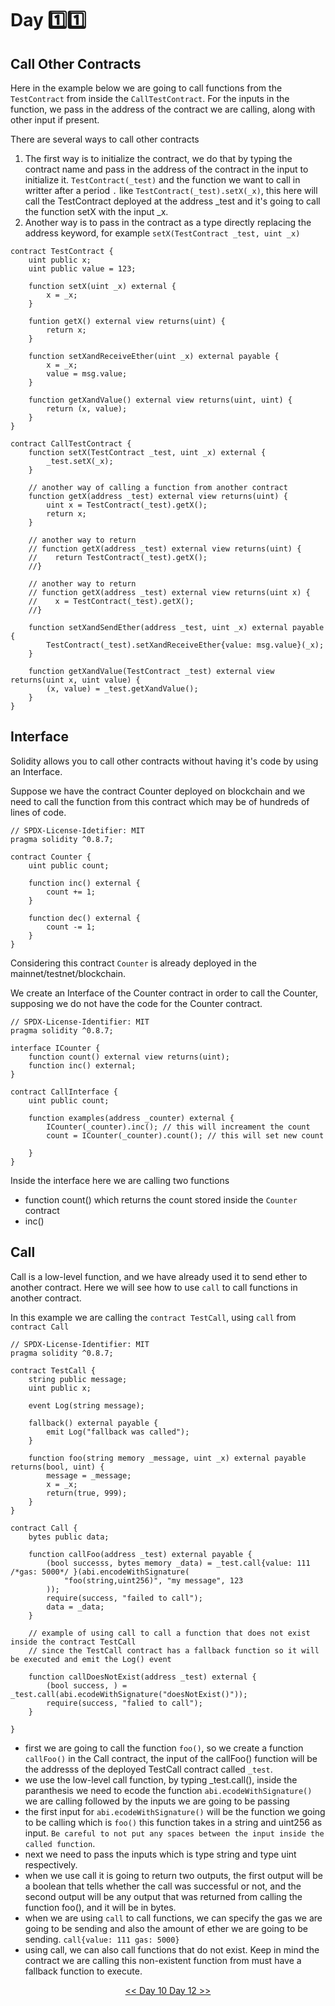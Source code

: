 # Day :one::one:
## Call Other Contracts
Here in the example below we are going to call functions from the ```TestContract``` from inside the ```CallTestContract```.
For the inputs in the function, we pass in the address of the contract we are calling, along with other input if present.

There are several ways to call other contracts
1. The first way is to initialize the contract, we do that by typing the contract name and pass in the address of the contract in the input to initialize it. ```TestContract(_test)``` and the function we want to call in writter after a period ```.``` like ```TestContract(_test).setX(_x)```, this here will call the TestContract deployed at the address _test and it's going to call the function setX with the input _x.
2. Another way is to pass in the contract as a type directly replacing the address keyword, for example ```setX(TestContract _test, uint _x)```


```solidity
contract TestContract {
    uint public x;
    uint public value = 123;
    
    function setX(uint _x) external {
        x = _x;
    }
    
    funtion getX() external view returns(uint) {
        return x;
    }
    
    function setXandReceiveEther(uint _x) external payable {
        x = _x;
        value = msg.value;
    }
    
    function getXandValue() external view returns(uint, uint) {
        return (x, value);
    }
}

contract CallTestContract {
    function setX(TestContract _test, uint _x) external {
        _test.setX(_x);
    }
    
    // another way of calling a function from another contract
    function getX(address _test) external view returns(uint) {
        uint x = TestContract(_test).getX();
        return x;
    }
    
    // another way to return 
    // function getX(address _test) external view returns(uint) {
    //    return TestContract(_test).getX();
    //}
    
    // another way to return 
    // function getX(address _test) external view returns(uint x) {
    //    x = TestContract(_test).getX();
    //}
    
    function setXandSendEther(address _test, uint _x) external payable {
        TestContract(_test).setXandReceiveEther{value: msg.value}(_x);
    }
    
    function getXandValue(TestContract _test) external view returns(uint x, uint value) {
        (x, value) = _test.getXandValue();
    }
}

```

## Interface
Solidity allows you to call other contracts without having it's code by using an Interface.

Suppose we have the contract Counter deployed on blockchain and we need to call the function from this contract which may be of  hundreds of lines of code.

```solidity
// SPDX-License-Idetifier: MIT
pragma solidity ^0.8.7;

contract Counter {
    uint public count;
    
    function inc() external {
        count += 1;
    }
    
    function dec() external {
        count -= 1;
    }
}

```
Considering this contract ```Counter``` is already deployed in the mainnet/testnet/blockchain.

We create an Interface of the Counter contract in order to call the Counter, supposing we do not have the code for the Counter contract.

```solidity
// SPDX-License-Identifier: MIT
pragma solidity ^0.8.7;

interface ICounter {
    function count() external view returns(uint);
    function inc() external;
}

contract CallInterface {
    uint public count;
    
    function examples(address _counter) external {
        ICounter(_counter).inc(); // this will increament the count
        count = ICounter(_counter).count(); // this will set new count 
        
    }
}
```
Inside the interface here we are calling two functions 
- function count() which returns the count stored inside the ```Counter``` contract
- inc() 

## Call
Call is a low-level function, and we have already used it to send ether to another contract. Here we will see how to use ```call``` to call functions in another contract.

In this example we are calling the ```contract TestCall```, using ```call``` from ```contract Call```

```solidity
// SPDX-License-Identifier: MIT
pragma solidity ^0.8.7;

contract TestCall {
    string public message;
    uint public x;
    
    event Log(string message);
    
    fallback() external payable {
        emit Log("fallback was called");
    }
    
    function foo(string memory _message, uint _x) external payable returns(bool, uint) {
        message = _message;
        x = _x;
        return(true, 999);
    }
}

contract Call {
    bytes public data;
    
    function callFoo(address _test) external payable {
        (bool successs, bytes memory _data) = _test.call{value: 111 /*gas: 5000*/ }(abi.encodeWithSignature( 
            "foo(string,uint256)", "my message", 123
        ));
        require(success, "failed to call");
        data = _data;
    }
    
    // example of using call to call a function that does not exist inside the contract TestCall
    // since the TestCall contract has a fallback function so it will be executed and emit the Log() event
    
    function callDoesNotExist(address _test) external {
        (bool success, ) = _test.call(abi.ecodeWithSignature("doesNotExist()"));
        require(success, "falied to call");
    }
    
}
```
- first we are going to call the function ```foo()```, so we create a function ```callFoo()``` in the Call contract, the input of the callFoo() function will be the addresss of the deployed TestCall contract called ```_test```. 
- we use the low-level call function, by typing _test.call(), inside the paranthesis we need to ecode the function ```abi.ecodeWithSignature()``` we are calling followed by the inputs we are going to be passing
- the first input for ```abi.ecodeWithSignature()``` will be the function we going to be calling which is ```foo()``` this function takes in a string and uint256 as input. ```Be careful to not put any spaces between the input inside the called function```.
- next we need to pass the inputs which is type string and type uint respectively. 
- when we use call it is going to return two outputs, the first output will be a boolean that tells whether the call was successful or not, and the second output will be any output that was returned from calling the function foo(), and it will be in bytes.
- when we are using ```call``` to call functions, we can specify the gas we are going to be sending and also the amount of ether we are going to be sending. ```call{value: 111 gas: 5000}```
- using call, we can also call functions that do not exist. Keep in mind the contract we are calling this non-existent function from must have a fallback function to execute.

<div align=center><a href="https://github.com/0xronin/30-days-SmartContractProgrammer/tree/main/Day10"><< Day 10
<a href="https://github.com/0xronin/30-days-SmartContractProgrammer/tree/main/Day12"> Day 12 >></div>
